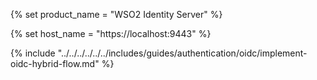 {% set product_name = "WSO2 Identity Server" %}

{% set host_name = "https://localhost:9443" %}

{% include "../../../../../../includes/guides/authentication/oidc/implement-oidc-hybrid-flow.md" %}